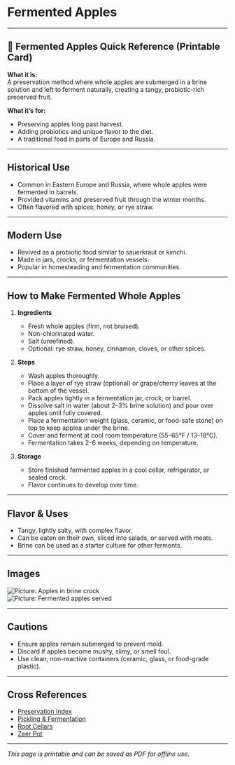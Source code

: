 # Fermented Apples

---

## 📜 Fermented Apples Quick Reference (Printable Card)

**What it is:**  
A preservation method where whole apples are submerged in a brine solution and left to ferment naturally, creating a tangy, probiotic-rich preserved fruit.  

**What it’s for:**  
- Preserving apples long past harvest.  
- Adding probiotics and unique flavor to the diet.  
- A traditional food in parts of Europe and Russia.  

---

## Historical Use  

- Common in Eastern Europe and Russia, where whole apples were fermented in barrels.  
- Provided vitamins and preserved fruit through the winter months.  
- Often flavored with spices, honey, or rye straw.  

---

## Modern Use  

- Revived as a probiotic food similar to sauerkraut or kimchi.  
- Made in jars, crocks, or fermentation vessels.  
- Popular in homesteading and fermentation communities.  

---

## How to Make Fermented Whole Apples  

1. **Ingredients**  
   - Fresh whole apples (firm, not bruised).  
   - Non-chlorinated water.  
   - Salt (unrefined).  
   - Optional: rye straw, honey, cinnamon, cloves, or other spices.  

2. **Steps**  
   - Wash apples thoroughly.  
   - Place a layer of rye straw (optional) or grape/cherry leaves at the bottom of the vessel.  
   - Pack apples tightly in a fermentation jar, crock, or barrel.  
   - Dissolve salt in water (about 2–3% brine solution) and pour over apples until fully covered.  
   - Place a fermentation weight (glass, ceramic, or food-safe stone) on top to keep applea under the brine.  
   - Cover and ferment at cool room temperature (55–65°F / 13–18°C).  
   - Fermentation takes 2–6 weeks, depending on temperature.  

3. **Storage**  
   - Store finished fermented apples in a cool cellar, refrigerator, or sealed crock.  
   - Flavor continues to develop over time.  

---

## Flavor & Uses  

- Tangy, lightly salty, with complex flavor.  
- Can be eaten on their own, sliced into salads, or served with meats.  
- Brine can be used as a starter culture for other ferments.  

---

## Images  

![Picture: Apples in brine crock](images/placeholder-fermented-apples-crock.jpg)  
![Picture: Fermented apples served](images/placeholder-fermented-apples.jpg)  

---

## Cautions  

- Ensure apples remain submerged to prevent mold.  
- Discard if apples become mushy, slimy, or smell foul.  
- Use clean, non-reactive containers (ceramic, glass, or food-grade plastic).  

---

## Cross References  

- [Preservation Index](../../../preservation.md)  
- [Pickling & Fermentation](../techniques/pickling-fermentation.md)  
- [Root Cellars](../techniques/root-cellars.md)  
- [Zeer Pot](../techniques/zeer-pot.md)  

---

*This page is printable and can be saved as PDF for offline use.*
